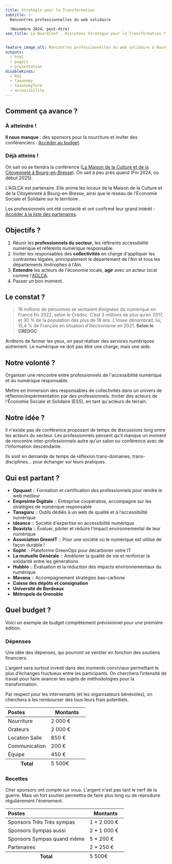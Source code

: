 ```yaml
---
title: Stratégie pour la Transformation
subtitle: |-
  Rencontres professionnelles du web solidaire

  (Novembre 2024, peut-être)
seo_title: La BourkConf - Discutons Stratégie pour la Transformation ?


feature_image_alt: Rencontres professionnelles du web solidaire à Bourg-en-Bresse
outputs:
  - html
  - pagejs
  - presentation
disableKinds:
  - RSS
  - taxonomy
  - taxonomyTerm
  - accessibility
---
```



## Comment ça avance ?

### À atteindre !

**Il nous manque** : des sponsors pour la nourriture et inviter des conférenciers : [Accéder au budget](#quel-budget-).

### Déjà atteins !

On sait où se tiendra la conférence ([La Maison de la Culture et de la Citoyenneté à Bourg-en-Bresse](https://www.aglca.asso.fr/La-Maison-de-la-Culture-et-de-la-Citoyennete)). On sait à peu près quand (Fin 2024, ou début 2025).

L'AGLCA est partenaire. Elle anime les locaux de la Maison de la Culture et de la Citoyenneté à Bourg-en-Bresse, ainsi que le réseau de l'Économie Sociale et Solidaire sur le territoire .

Les professionnels ont été contacté et ont confirmé leur grand intérêt : [Accéder à la liste des partenaires](#qui-est-partant-).


## Objectifs ?

 1. Réunir les **professionnels du secteur**, les référents accessibilité numérique et référents numérique responsable.
 1. Inviter les responsables des **collectivités** en charge d'appliquer les contraintes légales, principalement le département de l'Ain et tous les départements limitrophes à l'Ain.
 1. **Entendre** les acteurs de l'économie locale, **agir** avec un acteur local comme l'[AGLCA](https://www.aglca.asso.fr/).
 1. Passer un bon moment.

## Le constat ?

 > 16 millions de personnes se sentaient éloignées du numérique en France fin 2022, selon le Crédoc. C’est 3 millions de plus qu’en 2017, et 30 % de la population des plus de 18 ans. L’Insee dénombrait, lui, 15,4 % de Français en situation d’illectronisme en 2021. **Selon le CREDOC**.

Arrêtons de fermer les yeux, on peut réaliser des services numériques autrement. Le numérique ne doit pas être une charge, mais une aide.

## Notre volonté ?

Organiser une rencontre entre professionnels de l'accessibilité numérique et du numérique responsable.

Mettre en immersion des responsables de collectivités dans un univers de réflexion/expérimentation par des professionnels. Inviter des acteurs de l'Économie Sociale et Solidaire (ESS), en tant qu'acteurs de terrain.

## Notre idée ?

Il n'existe pas de conférence proposant de temps de discussions long entre les acteurs du secteur. Les professionnels pensent qu’il manque un moment de rencontre inter-professionnels autre qu’un salon ou conférence avec de l’information descendante.

Ils sont en demande de temps de réflexion trans-domaines, trans-disciplines… pour échanger sur leurs pratiques.

## Qui est partant ?

 * **Opquast** :: Formation et certification des professionnels pour rendre le web meilleur
 * **Empreinte Digitale** :: Entreprise coopérative, accompagne sur les stratégies de numérique responsable
 * **Tanaguru** :: Outils dédiés à un web de qualité et à l’accessibilité numérique
 * **Ideance** :: Société d'expertise en accessibilité numérique
 * **Boavizta** :: Évaluer, piloter et réduire l'impact environnemental de leur numérique
 * **Association GreenIT** :: Pour une société où le numérique est utilisé de façon durable !
 * **Sopht** :: Plateforme GreenOps pour décarboner votre IT
 * **La mutuelle Générale** :: Améliorer la qualité de vie et renforcer la solidarité entre les générations
 * **Hubblo** :: Évaluation et la réduction des impacts environnementaux du numérique
 * **Mavana** :: Accompagnement stratégies bas-carbone
 * **Caisse des dépôts et consignation**
 * **Université de Bordeaux**
 * **Métropole de Grenoble**

## Quel budget ?

Voici un exemple de budget complètement prévisionnel pour une première édition.

### Dépenses

Une idée des dépenses, qui pourront se ventiler en fonction des soutiens financiers.

L'argent sera surtout investi dans des moments conviviaux permettant le plus d’échanges fructueux entre les participants. On cherchera l’intensité de travail pour faire avancer les sujets de méthodologies pour la transformation.

Par respect pour les intervenants (et les organisateurs bénévoles), on cherchera à les rembourser des tous leurs frais potentiels.

<table>
  <thead>
    <tr>
      <th style="text-align: left">Postes</th>
      <th style="width:100px">Montants</th>
    </tr>
  </thead>
  <tbody>
    <tr>
      <td style="text-align: left">Nourriture</td>
      <td>2 000 €</td>
    </tr>
    <tr>
      <td style="text-align: left">Orateurs</td>
      <td>2 000 €</td>
    </tr>
    <tr>
      <td style="text-align: left">Location Salle</td>
      <td>850 €</td>
    </tr>
    <tr>
      <td style="text-align: left">Communication</td>
      <td>200 €</td>
    </tr>
    <tr>
      <td style="text-align: left">Équipe</td>
      <td>450 €</td>
    </tr>
  </tbody>
  <tfoot>
    <tr>
      <th>Total</th>
      <td>5 500€</td>
    </tr>
  </tfoot>
</table>

### Recettes

Cher sponsors ont compte sur vous. L'argent n'est pas tant le nerf de la guerre. Mais un fort soutien permettra de faire plus long ou de reproduire régulièrement l'événement.


<table>
  <thead>
    <tr>
      <th style="text-align: left">Postes</th>
      <th style="width:100px">Montants</th>
    </tr>
  </thead>
  <tbody>
    <tr>
      <td style="text-align: left">Sponsors Très Très sympas</td>
      <td>1 * 2 000 €</td>
    </tr>
    <tr>
      <td style="text-align: left">Sponsors Sympas aussi</td>
      <td>2 * 1 000 €</td>
    </tr>
    <tr>
      <td style="text-align: left">Sponsors Sympas quand même</td>
      <td>5 * 200 €</td>
    </tr>
    <tr>
      <td style="text-align: left">Partenaires</td>
      <td>2 * 250 €</td>
    </tr>
  </tbody>
  <tfoot>
    <tr>
      <th>Total</th>
      <td>5 500€</td>
    </tr>
  </tfoot>
</table>

